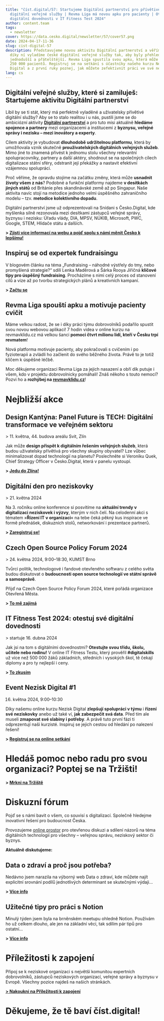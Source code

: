 ```yaml
---
title: "číst.digital/57: Startujeme Digitální partnerství pro přívětivější
  digitální veřejné služby | Revma Liga má novou apku pro pacienty | Otestuj své
  digitální dovednosti v IT Fitness Test 2024"
author: content.team
tags:
  - newsletter
cover: https://data.cesko.digital/newsletter/57/cover57.png
date: 2024-04-17-11-36
slug: cist-digital-57
description: Představujeme novou aktivitu Digitální partnerství a věříme, že
  díky ní vyladíme české digitální veřejné služby tak, aby byly přehlednější,
  jednodušší a přátelštější. Revma Liga spustila svou apku, která může rozhýbat
  250 000 pacientů. Registruj se na setkání s účastníky našeho kurzu Nezisk
  Digital a z první ruky poznej, jak můžete zefektivnit práci ve své neziskovce.
lang: cs
---
```

## Digitální veřejné služby, které si zamiluješ: Startujeme aktivitu Digitální partnerství

Líbil by se ti stát, který má perfektně vyladěné a uživatelsky přívětivé digitální služby? Aby se to stalo realitou i u nás, pustili jsme se do ambiciózní aktivity **[Digitální partnerství](https://digitalnipartnerstvi.cesko.digital)** a pro tuto misi aktuálně **hledáme spojence a partnery** mezi organizacemi a institucemi z **byznysu, veřejné správy i nezisku – mezi inovátory a experty**.

Cílem aktivity je vybudovat **dlouhodobě udržitelnou platformu**, která by umožňovala vznik skutečně **prouživatelských digitálních veřejných služeb**. Mimo jiné to znamená přivést k jednomu stolu všechny relevantní spolupracovníky, partnery a další aktéry, shodnout se na společných cílech digitalizace státní sféry, odstranit její překážky a nastavit efektivní vzájemnou spolupráci.

Proč věříme, že opravdu stojíme na začátku změny, která může **usnadnit životy všem z nás**? Podobné a funkční platformy najdeme **v desítkách jiných států** od Británie přes skandinávské země až po Singapur. Naše aktivita navíc stojí na metodice jednoho velmi úspěšného zahraničního modelu – tzv. **metodice kolektivního dopadu**. 

Digitální partnerství jsme už odprezentovali na Snídani s Česko.Digital, kde myšlenka silně rezonovala mezi desítkami zástupců veřejné správy, byznysu i nezisku: Úřadu vlády, DIA, MPSV, NÚKIB, Microsoft, PWC, Google, STEM, Hlídače státu a dalších.

**\> [Zjisti více informací na webu a pojď spolu s námi měnit Česko k lepšímu! ](https://digitalnipartnerstvi.cesko.digital)**

## Inspiruj se od expertek fundraisingu

V blogovém článku na téma „Fundraising – náhodné výstřely do tmy, nebo promyšlená strategie?“ sdílí Lenka Maděrová a Šárka Rooya Jiřičná **klíčové tipy pro úspěšný fundraising**. Procházíme s nimi celý proces od stanovení cílů a vize až po tvorbu strategických plánů a kreativních kampaní. 

**\> [Začtu se](https://blog.cesko.digital/2024/03/fundraising-nahodne-vystrely-do-tmy-nebo-promyslena-strategie)**

## Revma Liga spouští apku a motivuje pacienty cvičit

Máme velkou radost, že se i díky práci týmu dobrovolníků podařilo spustit svou novou webovou aplikaci! 7 hodin videa v online kurzu na revmavklidu.cz má velkou šanci **pomoci čtvrt milionu lidí, kteří v Česku trpí revmatem**! 

Nová platforma motivuje pacienty, aby pokračovali s cvičením i po fyzioterapii a zvládli ho začlenit do svého běžného života. Právě to je totiž klíčem k úspěšné léčbě.

Moc děkujeme organizaci Revma Liga za jejich nasazení a obří dík putuje i všem, kdo v projektu dobrovolnicky pomáhali! Znáš někoho s touto nemocí? Pozvi ho a **rozhýbej na [revmavklidu.cz](https://www.revmavklidu.cz/)**!

# Nejbližší akce

## Design Kantýna: Panel Future is TECH: Digitální transformace ve veřejném sektoru

\> 11. května, 44. budova areálu Svit, Zlín

Jak může **design přispět k digitálním řešením veřejných služeb**, která budou uživatelsky přívětivá pro všechny skupiny obyvatel? Lze vůbec minimalizovat dopad technologií na planetu? Poslechněte si Veroniku Quek, Chief Strategy Officer v Česko.Digital, která v panelu vystoupí.

﻿**\> [Jedu do Zlína!](https://zlindesignweek.com/2024/design-kantyna)**

## Digitální den pro neziskovky 

\> 21. května 2024

Na 3. ročníku online konference si posvítíme na **aktuální trendy v digitalizaci neziskovek i výzvy**, kterým v nich čelí. Na celodenní akci s tématem »**Řízení IT v organizaci**« na tebe čeká pěkný kus inspirace ve formě přednášek, diskuzních stolů, networkování i prezentace partnerů.

**\> [Zaregistruj se!](https://www.airmeet.com/e/30cc8ce0-d0d4-11ee-93ec-3b2ce56d50d2)**

## Czech Open Source Policy Forum 2024

\> 24. května 2024, 9:00–18:30, KUMST Brno

Tvůrci politik, technologové i fandové otevřeného softwaru z celého světa budou diskutovat o **budoucnosti open source technologií ve státní správě a samosprávě**.

Přijď na Czech Open Source Policy Forum 2024, které pořádá organizace Otevřená Města.

**\> [To mě zajímá](https://pretix.eu/om/czospf2024)**



## IT Fitness Test 2024: otestuj své digitální dovednosti

\> startuje 16. dubna 2024

Jak jsi na tom s digitálními dovednostmi? **Otestujte svou třídu, školu, učitele nebo rodinu!** V online IT Fitness Testu, který prověřil **\#digitalskills** už více než 500 000 žáků základních, středních i vysokých škol, tě čekají diplomy a pro ty nejlepší i ceny.

**\> [To zkusím](https://itfitness.eu)**

## Event Nezisk Digital #1

16. května 2024, 9:00–10:30

Díky našemu online kurzu Nezisk Digital **zlepšují spolupráci v týmu** i **řízení své neziskovky** anebo už také ví, **jak zabezpečit svá data**. Před tím ale museli **zmapovat své slabiny i potřeby**. A právě tuto první fázi ti odprezentují naši kurzisté. Inspiruj se jejich cestou od hledání po nalezení řešení!

**\> [Registruj se na online setkání](https://app.cesko.digital/events/event-nezisk-digital-24-1)**



# Hledáš pomoc nebo radu pro svou organizaci? Poptej se na Tržišti!

**\> [M﻿rkni na Tržiště](https://diskutuj.digital/c/trziste/5)**

# Diskuzní fórum

Pojď se s námi bavit o všem, co souvisí s digitalizací. Společně hledejme inovativní řešení pro budoucnost Česka.

Provozujeme [online prostor](https://diskutuj.digital/) pro otevřenou diskuzi a sdílení názorů na téma digitálních technologií pro všechny – veřejnou správu, neziskový sektor či byznys.

**Aktuálně diskutujeme:** 

## Data o zdraví a proč jsou potřeba?

Nedávno jsem narazila na výborný web Data o zdraví, kde můžete najít explicitní srovnání podílů jednotlivých determinant se skutečnými výdaji...

**\>﻿ [Více info](https://diskutuj.digital/t/data-o-zdravi-a-proc-jsou-potreba/352)**

## Užitečné tipy pro práci s Notion 

Minulý týden jsem byla na brněnském meetupu ohledně Notion. Používám ho už celkem dlouho, ale jen na základní věci, tak sdílím pár tipů pro ostatní...

**\>﻿ [Více info](https://diskutuj.digital/t/uzitecne-tipy-od-daly-musila-pro-praci-s-notion/350/1)**

# Příležitosti k zapojení

Připoj se k neziskové organizaci s největší komunitou expertních dobrovolníků, zástupců neziskových organizací, veřejné správy a byznysu v Evropě. Všechny pozice najdeš na našich stránkách.

**[\> Nakoukni na Příležitosti k zapojení](https://app.cesko.digital/opportunities)**

# Děkujeme, že tě baví číst.digital!